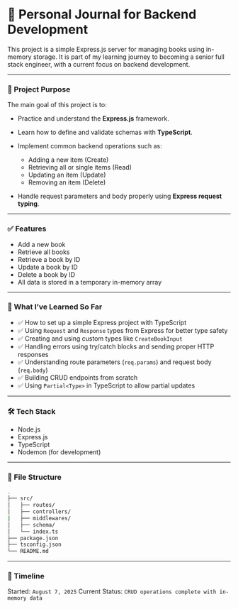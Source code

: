 # 📘 Personal Journal for Backend Development

This project is a simple Express.js server for managing books using in-memory storage. It is part of my learning journey to becoming a senior full stack engineer, with a current focus on backend development.

---

### 🚀 Project Purpose

The main goal of this project is to:

- Practice and understand the **Express.js** framework.
- Learn how to define and validate schemas with **TypeScript**.
- Implement common backend operations such as:

  - Adding a new item (Create)
  - Retrieving all or single items (Read)
  - Updating an item (Update)
  - Removing an item (Delete)

- Handle request parameters and body properly using **Express request typing**.

---

### ✅ Features

- Add a new book
- Retrieve all books
- Retrieve a book by ID
- Update a book by ID
- Delete a book by ID
- All data is stored in a temporary in-memory array

---

### 🧠 What I’ve Learned So Far

- ✅ How to set up a simple Express project with TypeScript
- ✅ Using `Request` and `Response` types from Express for better type safety
- ✅ Creating and using custom types like `CreateBookInput`
- ✅ Handling errors using try/catch blocks and sending proper HTTP responses
- ✅ Understanding route parameters (`req.params`) and request body (`req.body`)
- ✅ Building CRUD endpoints from scratch
- ✅ Using `Partial<Type>` in TypeScript to allow partial updates

---

### 🛠️ Tech Stack

- Node.js
- Express.js
- TypeScript
- Nodemon (for development)

---

### 📂 File Structure

```bash
.
├── src/
│   ├── routes/
│   ├── controllers/
|   ├── middlewares/
│   ├── schema/
│   └── index.ts
├── package.json
├── tsconfig.json
└── README.md
```

---

### 📅 Timeline

Started: `August 7, 2025`
Current Status: `CRUD operations complete with in-memory data`
